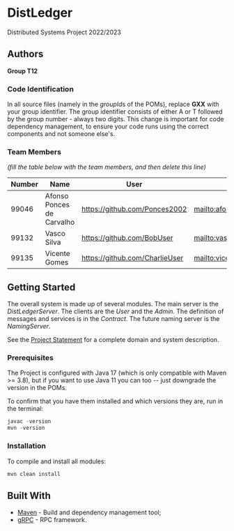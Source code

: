 # DistLedger

Distributed Systems Project 2022/2023

## Authors

**Group T12**

### Code Identification

In all source files (namely in the *groupId*s of the POMs), replace __GXX__ with your group identifier. The group
identifier consists of either A or T followed by the group number - always two digits. This change is important for 
code dependency management, to ensure your code runs using the correct components and not someone else's.

### Team Members

*(fill the table below with the team members, and then delete this line)*

| Number | Name                      | User                             | Email                             |
|-------|---------------------------|----------------------------------|-----------------------------------|
| 99046 | Afonso Ponces de Carvalho | <https://github.com/Ponces2002>  | <mailto:afonsopcarvalho@tecnico.ulisboa.pt> |
| 99132 | Vasco Silva               | <https://github.com/BobUser>     | <mailto:vasco.magalhaes.silva@tecnico.ulisboa.pt>      |
| 99135 | Vicente Gomes             | <https://github.com/CharlieUser> | <mailto:vicente.franco.gomes@tecnico.ulisboa.pt>      |

## Getting Started

The overall system is made up of several modules. The main server is the _DistLedgerServer_. The clients are the _User_ 
and the _Admin_. The definition of messages and services is in the _Contract_. The future naming server
is the _NamingServer_.

See the [Project Statement](https://github.com/tecnico-distsys/DistLedger) for a complete domain and system description.

### Prerequisites

The Project is configured with Java 17 (which is only compatible with Maven >= 3.8), but if you want to use Java 11 you
can too -- just downgrade the version in the POMs.

To confirm that you have them installed and which versions they are, run in the terminal:

```s
javac -version
mvn -version
```

### Installation

To compile and install all modules:

```s
mvn clean install
```

## Built With

* [Maven](https://maven.apache.org/) - Build and dependency management tool;
* [gRPC](https://grpc.io/) - RPC framework.
